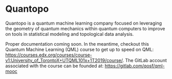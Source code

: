 # Quantopo

Quantopo is a quantum machine learning company focused on leveraging 
the geometry of quantum mechanics within quantum computers to improve 
on tools in statistical modeling and topological data analysis. 

Proper documentation coming soon. In the meantime, checkout this Quantum Machine Learning (QML) course to get up to speed on QML: https://courses.edx.org/courses/course-v1:University_of_TorontoX+UTQML101x+1T2019/course/. The GitLab account associated with the course can be founded at: https://gitlab.com/qosf/qml-mooc
